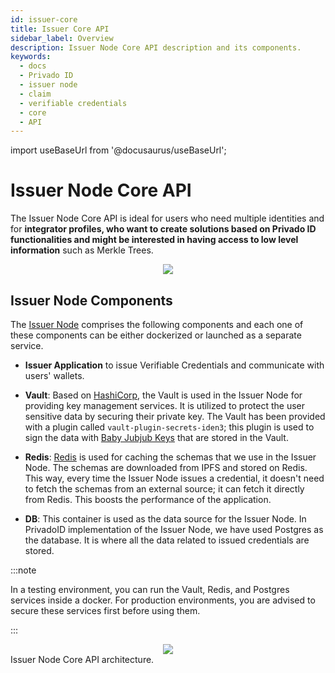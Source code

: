 ```yaml
---
id: issuer-core
title: Issuer Core API
sidebar_label: Overview
description: Issuer Node Core API description and its components.
keywords:
  - docs
  - Privado ID
  - issuer node
  - claim
  - verifiable credentials
  - core
  - API
---
```


import useBaseUrl from '@docusaurus/useBaseUrl';

# Issuer Node Core API

The Issuer Node Core API is ideal for users who need multiple identities and for **integrator profiles, who want to create solutions based on Privado ID functionalities and might be interested in having access to low level information** such as Merkle Trees.

<div align="center">
<img src= {useBaseUrl("img/3001.png")} align="center" />
</div>

## Issuer Node Components

The [Issuer Node](https://github.com/0xPolygonID/issuer-node) comprises the following components and each one of these components can be either dockerized or launched as a separate service.

- **Issuer Application** to issue Verifiable Credentials and communicate with users' wallets.

- **Vault**: Based on [HashiCorp](https://www.hashicorp.com/), the Vault is used in the Issuer Node for providing key management services. It is utilized to protect the user sensitive data by securing their private key. The Vault has been provided with a plugin called `vault-plugin-secrets-iden3`; this plugin is used to sign the data with <a href="https://docs.iden3.io/getting-started/babyjubjub/" target="_blank">Baby Jubjub Keys</a> that are stored in the Vault.

- **Redis**: [Redis](https://redis.io/) is used for caching the schemas that we use in the Issuer Node. The schemas are downloaded from IPFS and stored on Redis. This way, every time the Issuer Node issues a credential, it doesn't need to fetch the schemas from an external source; it can fetch it directly from Redis. This boosts the performance of the application.

- **DB**: This container is used as the data source for the Issuer Node. In PrivadoID implementation of the Issuer Node, we have used Postgres as the database. It is where all the data related to issued credentials are stored.

:::note

In a testing environment, you can run the Vault, Redis, and Postgres services inside a docker. For production environments, you are advised to secure these services first before using them.

:::

<div align="center">
<img src= {useBaseUrl("img/issuer-api-infra.png")} align="center" />
</div>
Issuer Node Core API architecture.
